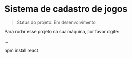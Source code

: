 <h1> Sistema de cadastro de jogos </h1>

> Status do projeto: Em desenvolvimento 

Para rodar esse projeto na sua máquina, por favor digite:

...

npm install react
